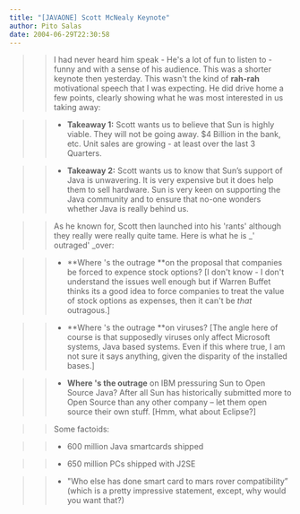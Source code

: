 ```yaml
---
title: "[JAVAONE] Scott McNealy Keynote"
author: Pito Salas
date: 2004-06-29T22:30:58
---
```



>>

>> I had never heard him speak - He's a lot of fun to listen to - funny and
with a sense of his audience. This was a shorter keynote then yesterday. This
wasn't the kind of **rah-rah** motivational speech that I was expecting. He
did drive home a few points, clearly showing what he was most interested in us
taking away:

>>

>>   * **Takeaway 1:** Scott wants us to believe that Sun is highly viable.
They will not be going away. $4 Billion in the bank, etc. Unit sales are
growing - at least over the last 3 Quarters.

>>   * **Takeaway 2:** Scott wants us to know that Sun’s support of Java is
unwavering. It is very expensive but it does help them to sell hardware. Sun
is very keen on supporting the Java community and to ensure that no-one
wonders whether Java is really behind us.

>>

>> As he known for, Scott then launched into his 'rants' although they really
were really quite tame. Here is what he is _' outraged' _over:

>>

>>   * **Where 's the outrage **on the proposal that companies be forced to
expence stock options? [I don't know - I don't understand the issues well
enough but if Warren Buffet thinks its a good idea to force companies to treat
the value of stock options as expenses, then it can't be _that_ outragous.]

>>   * **Where 's the outrage **on viruses? [The angle here of course is that
supposedly viruses only affect Microsoft systems, Java based systems. Even if
this where true, I am not sure it says anything, given the disparity of the
installed bases.]

>>   * **Where 's the outrage** on IBM pressuring Sun to Open Source Java?
After all Sun has historically submitted more to Open Source than any other
company – let them open source their own stuff. [Hmm, what about Eclipse?]

>>

>> Some factoids:

>>

>>   * 600 million Java smartcards shipped

>>   * 650 million PCs shipped with J2SE

>>   * "Who else has done smart card to mars rover compatibility” (which is a
pretty impressive statement, except, why would you want that?)


